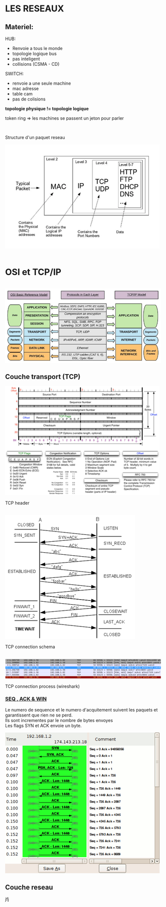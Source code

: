 <link rel="stylesheet" href="./style.css"></link>

# LES RESEAUX

## Materiel: 

HUB:
- Renvoie a tous le monde
- topologie logique bus
- pas inteligent
- collisions (CSMA - CD)

SWITCH:
- renvoie a une seule machine
- mac adresse
- table cam
- pas de colisions

**topologie physique != topologie logique**

token ring => les machines se passent un jeton pour parler 

<br/>
<p class="txt-center" >Structure d'un paquet reseau</p>
<img src="./images/networkpacket.webp" class="img-center" width="500px">
<br/>
<br/>

# OSI et TCP/IP #

<br/>
<img src="./images/osi-vs-tcpip.jpg" >

## Couche transport (TCP)

<img src="./images/tcp_header.jpg" width="500px" class="img-center">
<p class="txt-center">TCP header</p>
<br>
<img src="./images/tcp-connect.png" class="img-center">
<p class="txt-center">TCP connection schema</p>
<br>
<img src="./images/tct-connect-wireshark.png">
<p class="txt-center">TCP connection process (wireshark)</p>


### <u>SEQ , ACK & WIN</u>

Le numero de sequence et le numero d'acquitement suivent les paquets et garantissent que rien ne se perd.<br>
Ils sont incrementes par le nombre de bytes envoyes<br>
Les flags SYN et ACK envoie un byte.

<img src="./images/seq-ack.png" class="img-center" width="500px">  

## Couche reseau

jfj
